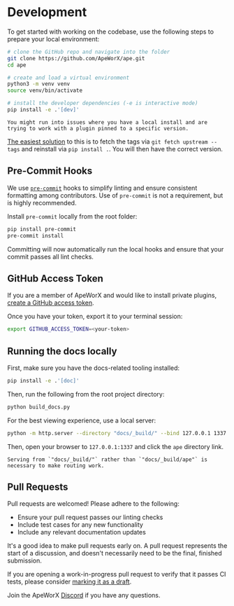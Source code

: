 # Development

To get started with working on the codebase, use the following steps to prepare your local environment:

```bash
# clone the GitHub repo and navigate into the folder
git clone https://github.com/ApeWorX/ape.git
cd ape

# create and load a virtual environment
python3 -m venv venv
source venv/bin/activate

# install the developer dependencies (-e is interactive mode)
pip install -e .'[dev]'
```

```{note}
You might run into issues where you have a local install and are trying to work with a plugin pinned to a specific version.
```

[The easiest solution](https://github.com/ApeWorX/ape/issues/90) to this is to fetch the tags via `git fetch upstream --tags` and reinstall via `pip install .`.
You will then have the correct version.

## Pre-Commit Hooks

We use [`pre-commit`](https://pre-commit.com/) hooks to simplify linting and ensure consistent formatting among contributors.
Use of `pre-commit` is not a requirement, but is highly recommended.

Install `pre-commit` locally from the root folder:

```bash
pip install pre-commit
pre-commit install
```

Committing will now automatically run the local hooks and ensure that your commit passes all lint checks.

## GitHub Access Token

If you are a member of ApeWorX and would like to install private plugins,
[create a GitHub access token](https://docs.github.com/en/authentication/keeping-your-account-and-data-secure/creating-a-personal-access-token).

Once you have your token, export it to your terminal session:

```bash
export GITHUB_ACCESS_TOKEN=<your-token>
```

## Running the docs locally

First, make sure you have the docs-related tooling installed:

```bash
pip install -e .'[doc]'
```

Then, run the following from the root project directory:

```bash
python build_docs.py
```

For the best viewing experience, use a local server:

```bash
python -m http.server --directory "docs/_build/" --bind 127.0.0.1 1337
```

Then, open your browser to `127.0.0.1:1337` and click the `ape` directory link.

```{note}
Serving from `"docs/_build/"` rather than `"docs/_build/ape"` is necessary to make routing work.
```

## Pull Requests

Pull requests are welcomed! Please adhere to the following:

- Ensure your pull request passes our linting checks
- Include test cases for any new functionality
- Include any relevant documentation updates

It's a good idea to make pull requests early on.
A pull request represents the start of a discussion, and doesn't necessarily need to be the final, finished submission.

If you are opening a work-in-progress pull request to verify that it passes CI tests, please consider
[marking it as a draft](https://help.github.com/en/github/collaborating-with-issues-and-pull-requests/about-pull-requests#draft-pull-requests).

Join the ApeWorX [Discord](https://discord.gg/apeworx) if you have any questions.